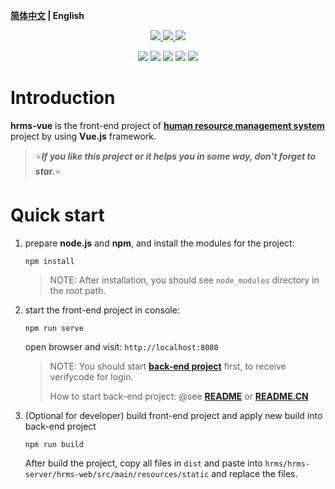 **[简体中文](./README.CN.md) | English**

<p align="center">
    <a href="https://github.com/lyzsk/hrms/blob/master/LICENSE">
        <img src="https://img.shields.io/github/license/lyzsk/hrms.svg?style=plastic&logo=github" />
    </a>
    <a href="https://github.com/lyzsk/hrms/members">
        <img src="https://img.shields.io/github/forks/lyzsk/hrms.svg?style=plastic&logo=github" />
    </a>
    <a href="https://github.com/lyzsk/hrms/stargazers">
        <img src="https://img.shields.io/github/stars/lyzsk/hrms.svg?style=plastic&logo=github" />
    </a>
</p>

<p align="center">
    <img src="https://img.shields.io/badge/Language-HTML-3C415C?style=plastic&logo=html5&logoColor=E34F26" />
    <img src="https://img.shields.io/badge/Language-CSS-3C415C?style=plastic&logo=css3&logoColor=1572B6" />
    <img src="https://img.shields.io/badge/Language-JavaScript-3C415C?style=plastic&logo=javascript&logoColor=F7DF1E" />
    <img src="https://img.shields.io/badge/IDE-VSCode-3C415C?style=plastic&logo=visualstudiocode&logoColor=007ACC" />
    <img src="https://img.shields.io/badge/Framework-Vue.js-3C415C?style=plastic&logo=vue.js&logoColor=4FC08D" />
</p>

# Introduction

**hrms-vue** is the front-end project of **[human resource management system]** project by using **Vue.js** framework.

> :star:**_If you like this project or it helps you in some way, don't forget to star._**:star:

# Quick start

1. prepare **node.js** and **npm**, and install the modules for the project:

    ```
    npm install
    ```

    > NOTE: After installation, you should see `node_modules` directory in the root path.

2. start the front-end project in console:

    ```
    npm run serve
    ```

    open browser and visit: `http://localhost:8080`

    > NOTE: You should start **[back-end project]** first, to receive verifycode for login.
    >
    > How to start back-end project: @see **[README](../README.md)** or **[README.CN](../README.CN.md)**

3. (Optional for developer) build front-end project and apply new build into back-end project

    ```
    npm run build
    ```

    After build the project, copy all files in `dist` and paste into `hrms/hrms-server/hrms-web/src/main/resources/static` and replace the files.

[human resource management system]: https://github.com/lyzsk/human-resource-management-system
[back-end project]: ../hrms
